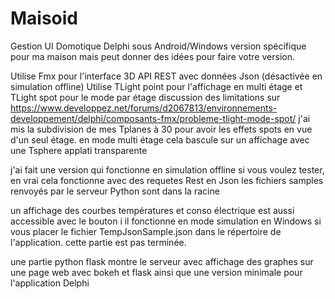 # Maisoid
Gestion UI Domotique Delphi sous Android/Windows
version spécifique pour ma maison mais peut donner des idées pour faire votre version.

Utilise Fmx pour l'interface 3D
API REST avec données Json (désactivée en simulation offline)
Utilise TLight point pour l'affichage en multi étage et TLight spot pour le mode par étage
discussion des limitations sur
https://www.developpez.net/forums/d2067813/environnements-developpement/delphi/composants-fmx/probleme-tlight-mode-spot/
j'ai mis la subdivision de mes Tplanes à 30 pour avoir les effets spots en vue d'un seul étage.
en mode multi étage cela bascule sur un affichage avec une Tsphere applati transparente

j'ai fait une version qui fonctionne en simulation offline si vous voulez tester, en vrai cela fonctionne avec des requetes Rest en Json
les fichiers samples renvoyés par le serveur Python sont dans la racine

un affichage des courbes températures et conso électrique est aussi accessible avec le bouton i 
il fonctionne en mode simulation en Windows si vous placer le fichier TempJsonSample.json dans le répertoire de l'application.
cette partie est pas terminée.

une partie python flask montre le serveur avec affichage des graphes sur une page web avec bokeh et flask
ainsi que une version minimale pour l'application Delphi

